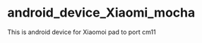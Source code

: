 android_device_Xiaomi_mocha
===========================
This is android device for Xiaomoi pad to port cm11
